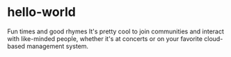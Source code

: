 # hello-world
Fun times and good rhymes
It's pretty cool to join communities and interact with like-minded people, whether it's at concerts or on your favorite cloud-based management system.
